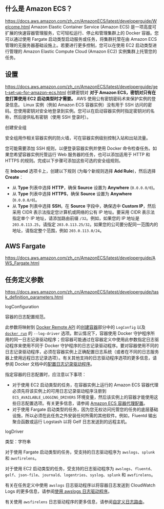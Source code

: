 ## 什么是 Amazon ECS？
https://docs.aws.amazon.com/zh_cn/AmazonECS/latest/developerguide/Welcome.html
Amazon Elastic Container Service (Amazon ECS) 是一项高度可扩展的快速容器管理服务，它可轻松运行、停止和管理集群上的 Docker 容器。您可以通过使用 Fargate 启动类型启动服务或任务，将集群托管在由 Amazon ECS 管理的无服务器基础设施上。若要进行更多控制，您可以在使用 EC2 启动类型进行管理的 Amazon Elastic Compute Cloud (Amazon EC2) 实例集群上托管您的任务。

## 设置
https://docs.aws.amazon.com/zh_cn/AmazonECS/latest/developerguide/get-set-up-for-amazon-ecs.html
创建密钥对
**对于 Amazon ECS，密钥对只有在您打算使用 EC2 启动类型时才需要。**
AWS 使用公有密钥密码术来保护实例的登录信息。 Linux 实例（例如 Amazon ECS 容器实例）没有用于 SSH 访问的密码。您使用密钥对安全地登录到实例。您可以在启动容器实例时指定密钥对的名称，然后提供私有密钥（使用 SSH 登录时）。

创建安全组

安全组用作相关容器实例的防火墙，可在容器实例级别控制入站和出站流量。

您可能需要添加 SSH 规则，以便登录容器实例并使用 Docker 命令检查任务。如果您希望容器实例托管运行 Web 服务器的任务，也可以添加适用于 HTTP 和 HTTPS 的规则。完成以下步骤可添加这些可选的安全组规则。

在 **Inbound** 选项卡上，创建以下规则 (为每个新规则选择 **Add Rule**)，然后选择 **Create**：

- 从 **Type** 列表中选择 **HTTP**，确保 **Source** 设置为 **Anywhere** (`0.0.0.0/0`)。
- 从 **Type** 列表中选择 **HTTPS**，确保 **Source** 设置为 **Anywhere** (`0.0.0.0/0`)。
- 从 **Type** 列表中选择 **SSH**。在 **Source** 字段中，确保选中 **Custom IP**，然后采用 CIDR 表示法指定您计算机或网络的公有 IP 地址。要采用 CIDR 表示法指定单个 IP 地址，请添加路由前缀 `/32`。例如，如果您的 IP 地址是 `203.0.113.25`，请指定 `203.0.113.25/32`。如果您的公司要分配同一范围内的地址，请指定整个范围，例如 `203.0.113.0/24`。

## AWS Fargate

https://docs.aws.amazon.com/zh_cn/AmazonECS/latest/developerguide/AWS_Fargate.html

## 任务定义参数

https://docs.aws.amazon.com/zh_cn/AmazonECS/latest/developerguide/task_definition_parameters.html

logConfiguration

容器的日志配置规范。

此参数将映射到 [Docker Remote API](https://docs.docker.com/engine/api/v1.38/) 的[创建容器](https://docs.aws.amazon.com/zh_cn/AmazonECS/latest/developerguide/task_definition_parameters.html#operation/ContainerCreate)部分中的 `LogConfig` 以及 [`docker run`](https://docs.docker.com/engine/reference/commandline/run/) 的 `--log-driver` 选项。默认情况下，容器使用 Docker 守护程序所用的同一日志记录驱动程序；但容器可能通过在容器定义中使用此参数指定日志驱动程序来使用不同于 Docker 守护程序的日志记录驱动程序。要对容器使用不同的日志记录驱动程序，必须在容器实例上正确配置日志系统（或者在不同的日志服务器上使用远程日志记录选项）。有关其他支持的日志驱动程序选项的更多信息，请参阅 Docker 文档中的[配置日志记录驱动程序](https://docs.docker.com/engine/admin/logging/overview/)。

指定容器的日志配置时，应注意以下事项：

- 对于使用 EC2 启动类型的任务，在容器实例上运行的 Amazon ECS 容器代理必须先将该实例上的可用日志记录驱动程序注册到 `ECS_AVAILABLE_LOGGING_DRIVERS` 环境变量，然后该实例上的容器才能使用这些日志配置选项。有关更多信息，请参阅 [Amazon ECS 容器代理配置](https://docs.aws.amazon.com/zh_cn/AmazonECS/latest/developerguide/ecs-agent-config.html)。
- 对于使用 Fargate 启动类型的任务，因为您无权访问托管您的任务的底层基础设施，所以必须在此任务之外安装任何所需的其他软件。例如，Fluentd 输出聚合函数或运行 Logstash 以将 Gelf 日志发送到的远程主机。

logDriver

类型：字符串

对于使用 Fargate 启动类型的任务，受支持的日志驱动程序为 `awslogs`、`splunk` 和 `awsfirelens`。

对于使用 EC2 启动类型的任务，受支持的日志驱动程序为 `awslogs`、`fluentd`、`gelf`、`json-file`、`journald`、`logentries`、`syslog`、`splunk` 和 `awsfirelens`。

有关在任务定义中使用 `awslogs` 日志驱动程序以将容器日志发送到 CloudWatch Logs 的更多信息，请参阅[使用 awslogs 日志驱动程序](https://docs.aws.amazon.com/zh_cn/AmazonECS/latest/developerguide/using_awslogs.html)。

有关使用 `awsfirelens` 日志驱动程序的更多信息，请参阅[自定义日志路由](https://docs.aws.amazon.com/AmazonECS/latest/developerguide/using_firelens.html)。

